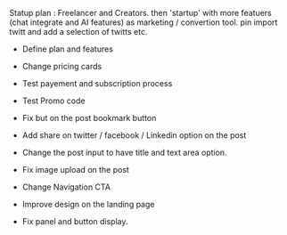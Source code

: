 Statup plan : 
Freelancer and Creators. then 'startup' with more featuers (chat integrate and AI features) as marketing / convertion tool. pin import twitt and add a selection of twitts etc.


- Define plan and features
- Change pricing cards
- Test payement and subscription process
- Test Promo code

- Fix but on the post bookmark button
- Add share on twitter / facebook / Linkedin option on the post
- Change the post input to have title and text area option. 
- Fix image upload on the post
- Change Navigation CTA
- Improve design on the landing page 

- Fix panel and button display. 


